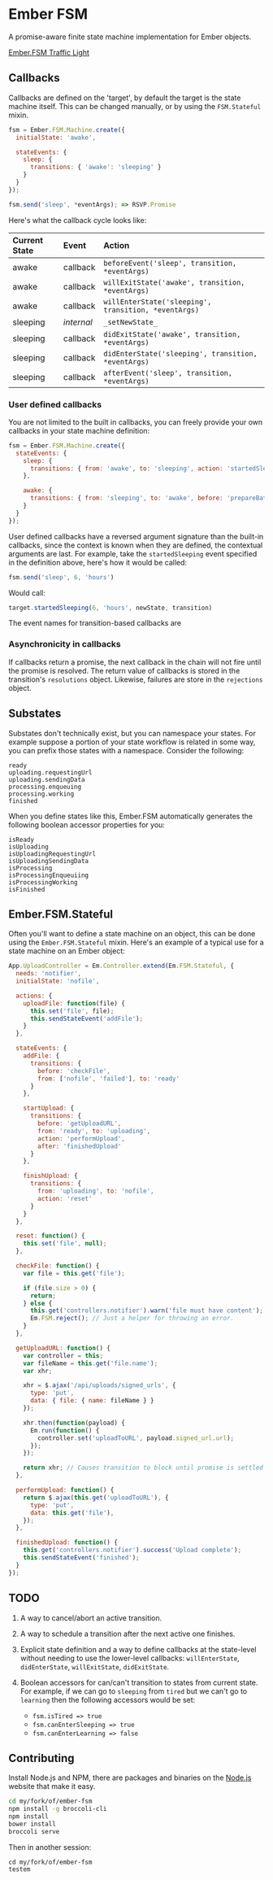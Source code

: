 # Ember FSM

A promise-aware finite state machine implementation for Ember objects.

<a class="jsbin-embed" href="http://emberjs.jsbin.com/kisuk/1/embed?js,output">Ember.FSM Traffic Light</a><script src="http://static.jsbin.com/js/embed.js"></script>

## Callbacks

Callbacks are defined on the 'target', by default the target is the state
machine itself. This can be changed manually, or by using the `FSM.Stateful`
mixin.

```js
fsm = Ember.FSM.Machine.create({
  initialState: 'awake',

  stateEvents: {
    sleep: {
      transitions: { 'awake': 'sleeping' }
    }
  }
});

fsm.send('sleep', *eventArgs); => RSVP.Promise
```

Here's what the callback cycle looks like:

| Current State | Event      | Action                                               |
|:--------------|:-----------|:-----------------------------------------------------|
| awake         | callback   | `beforeEvent('sleep', transition, *eventArgs)`       |
| awake         | callback   | `willExitState('awake', transition, *eventArgs)`     |
| awake         | callback   | `willEnterState('sleeping', transition, *eventArgs)` |
| sleeping      | _internal_ | `_setNewState_`                                      |
| sleeping      | callback   | `didExitState('awake', transition, *eventArgs)`      |
| sleeping      | callback   | `didEnterState('sleeping', transition, *eventArgs)`  |
| sleeping      | callback   | `afterEvent('sleep', transition, *eventArgs)`        |

### User defined callbacks

You are not limited to the built in callbacks, you can freely provide your own
callbacks in your state machine definition:

```js
fsm = Ember.FSM.Machine.create({
  stateEvents: {
    sleep: {
      transitions: { from: 'awake', to: 'sleeping', action: 'startedSleeping' }
    },

    awake: {
      transitions: { from: 'sleeping', to: 'awake', before: 'prepareBath' }
    }
  }
});
```

User defined callbacks have a reversed argument signature than the built-in
callbacks, since the context is known when they are defined, the contextual
arguments are last. For example, take the `startedSleeping` event specified
in the definition above, here's how it would be called:

```js
fsm.send('sleep', 6, 'hours')
```

Would call:

```js
target.startedSleeping(6, 'hours', newState, transition)
```

The event names for transition-based callbacks are

### Asynchronicity in callbacks

If callbacks return a promise, the next callback in the chain will not fire
until the promise is resolved. The return value of callbacks is stored in the
transition's `resolutions` object. Likewise, failures are store in the
`rejections` object.

## Substates

Substates don't technically exist, but you can namespace your states. For
example suppose a portion of your state workflow is related in some way, you can
prefix those states with a namespace. Consider the following:

```
ready
uploading.requestingUrl
uploading.sendingData
processing.enqueuing
processing.working
finished
```

When you define states like this, Ember.FSM automatically generates the
following boolean accessor properties for you:

```
isReady
isUploading
isUploadingRequestingUrl
isUploadingSendingData
isProcessing
isProcessingEnqueuiing
isProcessingWorking
isFinished
```

## Ember.FSM.Stateful

Often you'll want to define a state machine on an object, this can be done using
the `Ember.FSM.Stateful` mixin. Here's an example of a typical use for a state
machine on an Ember object:

```js
App.UploadController = Em.Controller.extend(Em.FSM.Stateful, {
  needs: 'notifier',
  initialState: 'nofile',

  actions: {
    uploadFile: function(file) {
      this.set('file', file);
      this.sendStateEvent('addFile');
    }
  },

  stateEvents: {
    addFile: {
      transitions: {
        before: 'checkFile',
        from: ['nofile', 'failed'], to: 'ready'
      }
    },

    startUpload: {
      transitions: {
        before: 'getUploadURL',
        from: 'ready', to: 'uploading',
        action: 'performUpload',
        after: 'finishedUpload'
      }
    },

    finishUpload: {
      transitions: {
        from: 'uploading', to: 'nofile',
        action: 'reset'
      }
    }
  },

  reset: function() {
    this.set('file', null);
  },

  checkFile: function() {
    var file = this.get('file');

    if (file.size > 0) {
      return;
    } else {
      this.get('controllers.notifier').warn('file must have content');
      Em.FSM.reject(); // Just a helper for throwing an error.
    }
  },

  getUploadURL: function() {
    var controller = this;
    var fileName = this.get('file.name');
    var xhr;

    xhr = $.ajax('/api/uploads/signed_urls', {
      type: 'put',
      data: { file: { name: fileName } }
    });

    xhr.then(function(payload) {
      Em.run(function() {
        controller.set('uploadToURL', payload.signed_url.url);
      });
    });

    return xhr; // Causes transition to block until promise is settled
  },

  performUpload: function() {
    return $.ajax(this.get('uploadToURL'), {
      type: 'put',
      data: this.get('file'),
    });
  },

  finishedUpload: function() {
    this.get('controllers.notifier').success('Upload complete');
    this.sendStateEvent('finished');
  }
});
```

## TODO

1. A way to cancel/abort an active transition.
2. A way to schedule a transition after the next active one finishes.
3. Explicit state definition and a way to define callbacks at the state-level
   without needing to use the lower-level callbacks: `willEnterState`,
   `didEnterState`, `willExitState`, `didExitState`.
4. Boolean accessors for can/can't transition to states from current state.
   For example, if we can go to `sleeping` from `tired` but we can't go to
   `learning` then the following accessors would be set:

   - `fsm.isTired => true`
   - `fsm.canEnterSleeping => true`
   - `fsm.canEnterLearning => false`

## Contributing

Install Node.js and NPM, there are packages and binaries on the
[Node.js](http://nodejs.org) website that make it easy.

```sh
cd my/fork/of/ember-fsm
npm install -g broccoli-cli
npm install
bower install
broccoli serve
```

Then in another session:

```
cd my/fork/of/ember-fsm
testem
```

